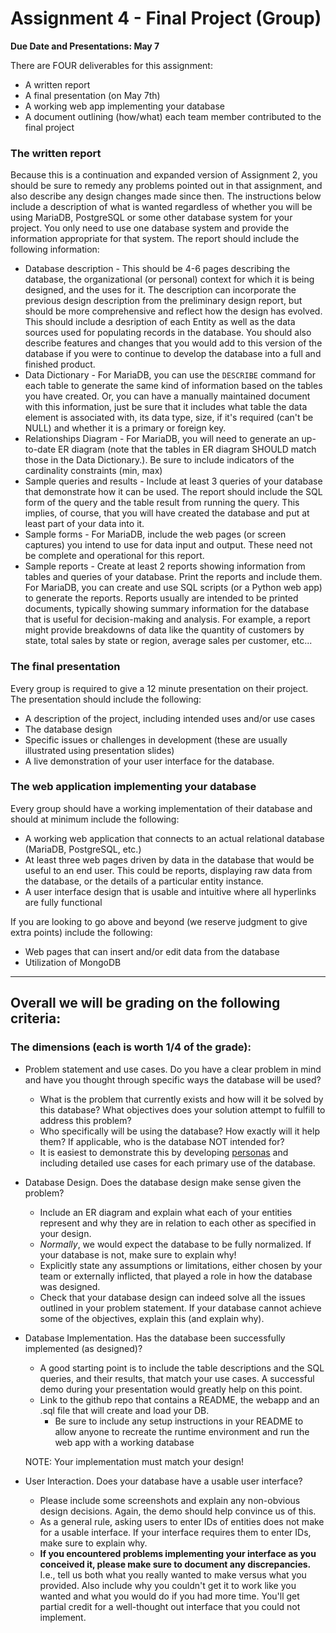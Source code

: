 # Assignment 4 - Final Project (Group)

**Due Date and Presentations:  May 7**

There are FOUR deliverables for this assignment:
* A written report
* A final presentation (on May 7th)
* A working web app implementing your database
* A document outlining (how/what) each team member contributed to the final project


### The written report

Because this is a continuation and expanded version of Assignment 2, you should be sure to remedy any problems pointed out in that assignment, and also describe any design changes made since then. 
The instructions below include a description of what is wanted regardless of whether you will be using MariaDB, PostgreSQL or some other database system for your project. You only need to use one database system and provide the information appropriate for that system. 
The report should include the following information:
* Database description - This should be 4-6 pages describing the database, the organizational (or personal) context for which it is being designed, and the uses for it. The description can incorporate the previous design description from the preliminary design report, but should be more comprehensive and reflect how the design has evolved. This should include a desription of each Entity as well as the data sources used for populating records in the database.
You should also describe features and changes that you would add to this version of the database if you were to continue to develop the database into a full and finished product.
* Data Dictionary - For MariaDB, you can use the `DESCRIBE` command for each table to generate the same kind of information based on the tables you have created. 
Or, you can have a manually maintained document with this information, just be sure that it includes what table the data element is associated with, its data type, size, if it's required (can't be NULL) and whether it is a primary or foreign key.
* Relationships Diagram - For MariaDB, you will need to generate an up-to-date ER diagram (note that the tables in ER diagram SHOULD match those in the Data Dictionary.). Be sure to include indicators of the cardinality constraints (min, max)
* Sample queries and results - Include at least 3 queries of your database that demonstrate how it can be used. The report should include the SQL form of the query and the table result from running the query. 
This implies, of course, that you will have created the database and put at least part of your data into it.
* Sample forms - For MariaDB, include the web pages (or screen captures) you intend to use for data input and output. These need not be complete and operational for this report.
* Sample reports - Create at least 2 reports showing information from tables and queries of your database. Print the reports and include them. 
For MariaDB, you can create and use SQL scripts (or a Python web app) to generate the reports. Reports usually are intended to be printed documents, typically showing summary information for the database that is useful for decision-making and analysis. For example, a report might provide breakdowns of data like the quantity of customers by state, total sales by state or region, average sales per customer, etc... 

### The final presentation
Every group is required to give a 12 minute presentation on their project. The presentation should include the following:
* A description of the project, including intended uses and/or use cases
* The database design
* Specific issues or challenges in development (these are usually illustrated using presentation slides)
* A live demonstration of your user interface for the database.

### The web application implementing your database
Every group should have a working implementation of their database and should at minimum include the following:
* A working web application that connects to an actual relational database (MariaDB, PostgreSQL, etc.) 
* At least three web pages driven by data in the database that would be useful to an end user. This could be reports, displaying raw data from the database, or the details of a particular entity instance.
* A user interface design that is usable and intuitive where all hyperlinks are fully functional

If you are looking to go above and beyond (we reserve judgment to give extra points) include the following:
* Web pages that can insert and/or edit data from the database
* Utilization of MongoDB

___

## Overall we will be grading on the following criteria:
### The dimensions (each is worth 1/4 of the grade):
* Problem statement and use cases. Do you have a clear problem in mind and have you thought through specific ways the database will be used?
  * What is the problem that currently exists and how will it be solved by this database? What objectives does your solution attempt to fulfill to address this problem?
  * Who specifically will be using the database? How exactly will it help them? If applicable, who is the database NOT intended for?
  * It is easiest to demonstrate this by developing [personas](https://www.usabilitybok.org/persona) and including detailed use cases for each primary use of the database.

* Database Design. Does the database design make sense given the problem?
  * Include an ER diagram and explain what each of your entities represent and why they are in relation to each other as specified in your design.
  * *Normally*, we would expect the database to be fully normalized. If your database is not, make sure to explain why!
  * Explicitly state any assumptions or limitations, either chosen by your team or externally inflicted, that played a role in how the database was designed.
  * Check that your database design can indeed solve all the issues outlined in your problem statement. If your database cannot achieve some of the objectives, explain this (and explain why).

* Database Implementation. Has the database been successfully implemented (as designed)?
  * A good starting point is to include the table descriptions and the SQL queries, and their results, that match your use cases. A successful demo during your presentation would greatly help on this point.
  * Link to the github repo that contains a README, the webapp and an .sql file that will create and load your DB.
    * Be sure to include any setup instructions in your README to allow anyone to recreate the runtime environment and run the web app with a working database
  
  NOTE:  Your implementation must match your design!

* User Interaction. Does your database have a usable user interface?
  * Please include some screenshots and explain any non-obvious design decisions. Again, the demo should help convince us of this.
  * As a general rule, asking users to enter IDs of entities does not make for a usable interface. If your interface requires them to enter IDs, make sure to explain why.
  * **If you encountered problems implementing your interface as you conceived it, please make sure to document any discrepancies.** I.e., tell us both what you really wanted to make versus what you provided. Also include why you couldn't get it to work like you wanted and what you would do if you had more time. You'll get partial credit for a well-thought out interface that you could not implement. 
